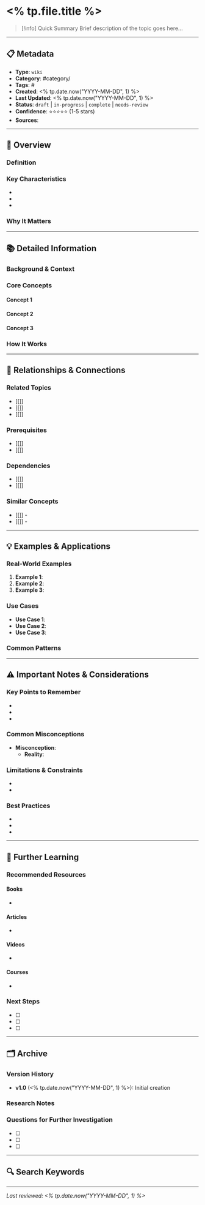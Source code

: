 # <% tp.file.title %>

> [!info] Quick Summary
> Brief description of the topic goes here...

---

## 📋 Metadata
- **Type**: `wiki`
- **Category**: #category/
- **Tags**: #
- **Created**: <% tp.date.now("YYYY-MM-DD", 1) %>
- **Last Updated**: <% tp.date.now("YYYY-MM-DD", 1) %>
- **Status**: `draft` | `in-progress` | `complete` | `needs-review`
- **Confidence**: ⭐⭐⭐⭐⭐ (1-5 stars)
- **Sources**: 

---

## 🎯 Overview

### Definition


### Key Characteristics
- 
- 
- 

### Why It Matters


---

## 📚 Detailed Information

### Background & Context


### Core Concepts
#### Concept 1


#### Concept 2


#### Concept 3


### How It Works


---

## 🔗 Relationships & Connections

### Related Topics
- [[]]
- [[]]
- [[]]

### Prerequisites
- [[]]
- [[]]

### Dependencies
- [[]]
- [[]]

### Similar Concepts
- [[]] - 
- [[]] - 

---

## 💡 Examples & Applications

### Real-World Examples
1. **Example 1**: 
2. **Example 2**: 
3. **Example 3**: 

### Use Cases
- **Use Case 1**: 
- **Use Case 2**: 
- **Use Case 3**: 

### Common Patterns


---

## ⚠️ Important Notes & Considerations

### Key Points to Remember
- 
- 
- 

### Common Misconceptions
- **Misconception**: 
  - **Reality**: 

### Limitations & Constraints
- 
- 

### Best Practices
- 
- 
- 

---

## 📖 Further Learning

### Recommended Resources
#### Books
- 

#### Articles
- 

#### Videos
- 

#### Courses
- 

### Next Steps
- [ ] 
- [ ] 
- [ ] 

---

## 🗂️ Archive

### Version History
- **v1.0** (<% tp.date.now("YYYY-MM-DD", 1) %>): Initial creation

### Research Notes


### Questions for Further Investigation
- [ ] 
- [ ] 
- [ ] 

---

## 🔍 Search Keywords
<!-- Hidden keywords for better searchability -->
<!-- Add relevant keywords separated by commas -->

---

*Last reviewed: <% tp.date.now("YYYY-MM-DD", 1) %>*
